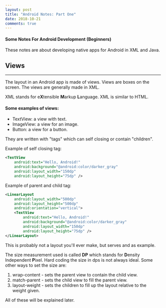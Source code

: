 ```yaml
---
layout: post
title: "Android Notes: Part One"
date: 2018-10-21
comments: true
---
```


#### Some Notes For Android Development (Beginners)

These notes are about developing native apps for Android in XML and Java.
## Views
---


The layout in an Android app is made of views. Views are  boxes on the screen. The views are generally made in XML.

XML stands for e**X**tensible **M**arkup **L**anguage. XML is similar to HTML.

#### Some examples of views:

- TextView: a view with text.
- ImageView: a view for an image.
- Button: a view for a button.

They are written with "tags" which can self closing or contain "children".

Example of self closing tag:

```xml
<TextView
    android:text="Hello, Android!"
    android:background="@android:color/darker_gray"
    android:layout_width="150dp"
    android:layout_height="75dp" />
```

Example of parent and child tag:

```xml
<LinearLayout
    android:layout_width="500dp"
    android:layout_height="500dp"
    android:orientation="vertical">
    <TextView
        android:text="Hello, Android!"
    	android:background="@android:color/darker_gray"
    	android:layout_width="150dp"
    	android:layout_height="75dp" />
</LinearLayout>
```


This is probably not a layout you'll ever make, but serves and as example.

The size measurement used is called **DP** which stands for **D**ensity Independent **P**ixel. Hard coding the size in dps is not always ideal. Some other ways to set the size are:

1. wrap-content - sets the parent view to contain the child view.
2. match-parent - sets the child view to fill the parent view.
3. layout-weight - sets the children to fill up the layout relative to the weight given.

All of these will be explained later.